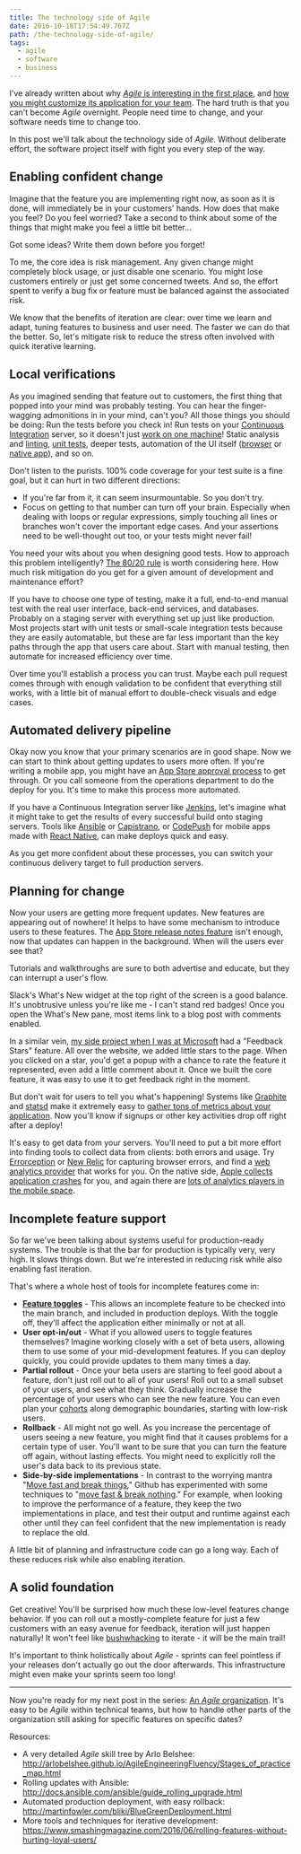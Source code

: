 ```yaml
---
title: The technology side of Agile
date: 2016-10-18T17:54:49.767Z
path: /the-technology-side-of-agile/
tags:
  - agile
  - software
  - business
---
```


I've already written about why [_Agile_ is interesting in the first place](/the-why-of-agile/), and [how you might customize its application for your team](/customizing-agile/). The hard truth is that you can't become _Agile_ overnight. People need time to change, and your software needs time to change too.

In this post we'll talk about the technology side of _Agile_. Without deliberate effort, the software project itself with fight you every step of the way.

<div class='fold'></div>

## Enabling confident change

Imagine that the feature you are implementing right now, as soon as it is done, will immediately be in your customers' hands. How does that make you feel? Do you feel worried? Take a second to think about some of the things that might make you feel a little bit better…

Got some ideas? Write them down before you forget!

To me, the core idea is risk management. Any given change might completely block usage, or just disable one scenario. You might lose customers entirely or just get some concerned tweets. And so, the effort spent to verify a bug fix or feature must be balanced against the associated risk.

We know that the benefits of iteration are clear: over time we learn and adapt, tuning features to business and user need. The faster we can do that the better. So, let's mitigate risk to reduce the stress often involved with quick iterative learning.

## Local verifications

As you imagined sending that feature out to customers, the first thing that popped into your mind was probably testing. You can hear the finger-wagging admonitions in in your mind, can't you? All those things you should be doing: Run the tests before you check in! Run tests on your [Continuous Integration](https://en.wikipedia.org/wiki/Continuous_integration) server, so it doesn't just [work on one machine](https://blog.codinghorror.com/the-works-on-my-machine-certification-program/)! Static analysis and [linting](http://eslint.org/), [unit tests](https://en.wikipedia.org/wiki/Unit_testing), deeper tests, automation of the UI itself ([browser](http://www.seleniumhq.org/) or [native app](http://appium.io/)), and so on.

Don't listen to the purists. 100% code coverage for your test suite is a fine goal, but it can hurt in two different directions:

* If you're far from it, it can seem insurmountable. So you don't try.
* Focus on getting to that number can turn off your brain. Especially when dealing with loops or regular expressions, simply touching all lines or branches won't cover the important edge cases. And your assertions need to be well-thought out too, or your tests might never fail!

You need your wits about you when designing good tests. How to approach this problem intelligently? [The 80/20 rule](https://en.wikipedia.org/wiki/Pareto_principle) is worth considering here. How much risk mitigation do you get for a given amount of development and maintenance effort?

If you have to choose one type of testing, make it a full, end-to-end manual test with the real user interface, back-end services, and databases. Probably on a staging server with everything set up just like production. Most projects start with unit tests or small-scale integration tests because they are easily automatable, but these are far less important than the key paths through the app that users care about. Start with manual testing, then automate for increased efficiency over time.

Over time you'll establish a process you can trust. Maybe each pull request comes through with enough validation to be confident that everything still works, with a little bit of manual effort to double-check visuals and edge cases.

## Automated delivery pipeline

Okay now you know that your primary scenarios are in good shape. Now we can start to think about getting updates to users more often. If you're writing a mobile app, you might have an [App Store approval process](https://developer.apple.com/app-store/review/) to get through. Or you call someone from the operations department to do the deploy for you. It's time to make this process more automated.

If you have a Continuous Integration server like [Jenkins](https://jenkins.io/), let's imagine what it might take to get the results of every successful build onto staging servers. Tools like [Ansible](https://www.ansible.com/) or [Capistrano](http://capistranorb.com/), or [CodePush](https://microsoft.github.io/code-push/) for mobile apps made with [React Native](https://facebook.github.io/react-native/), can make deploys quick and easy.

As you get more confident about these processes, you can switch your continuous delivery target to full production servers.

## Planning for change

Now your users are getting more frequent updates. New features are appearing out of nowhere! It helps to have some mechanism to introduce users to these features. The [App Store release notes feature](https://techcrunch.com/2015/09/04/app-release-notes-are-getting-stupid/) isn't enough, now that updates can happen in the background. When will the users ever see that?

Tutorials and walkthroughs are sure to both advertise and educate, but they can interrupt a user's flow.

Slack's What's New widget at the top right of the screen is a good balance. It's unobtrusive unless you're like me - I can't stand red badges! Once you open the What's New pane, most items link to a blog post with comments enabled.

In a similar vein, [my side project when I was at Microsoft](https://scottnonnenberg.com/work/#stark-raving-bits-2010-q-3-to-2011-q-2) had a "Feedback Stars" feature. All over the website, we added little stars to the page. When you clicked on a star, you'd get a popup with a chance to rate the feature it represented, even add a little comment about it. Once we built the core feature, it was easy to use it to get feedback right in the moment.

But don't wait for users to tell you what's happening! Systems like [Graphite](http://graphite.wikidot.com/) and [statsd](https://github.com/etsy/statsd) make it extremely easy to [gather tons of metrics about your application](https://www.youtube.com/watch?v=czes-oa0yik). Now you'll know if signups or other key activities drop off right after a deploy!

It's easy to get data from your servers. You'll need to put a bit more effort into finding tools to collect data from clients: both errors and usage. Try [Errorception](https://errorception.com/) or [New Relic](https://docs.newrelic.com/docs/browser/new-relic-browser/page-load-timing-resources/instrumentation-browser-monitoring) for capturing browser errors, and find a [web analytics provider](https://docs.google.com/spreadsheets/d/157m8cgJsHIRrk29NaQMgoYs0aTw5tD8zFg4ylqmzX38/edit#gid=0) that works for you. On the native side, [Apple collects application crashes](https://developer.apple.com/library/ios/documentation/IDEs/Conceptual/AppDistributionGuide/AnalyzingCrashReports/AnalyzingCrashReports.html) for you, and again there are [lots of analytics players in the mobile space](https://www.quora.com/What-are-the-best-mobile-analytics-tools-for-native-apps).

## Incomplete feature support

So far we've been talking about systems useful for production-ready systems. The trouble is that the bar for production is typically very, very high. It slows things down. But we're interested in reducing risk while also enabling fast iteration.

That's where a whole host of tools for incomplete features come in:

* **[Feature toggles](https://en.wikipedia.org/wiki/Feature_toggle)** - This allows an incomplete feature to be checked into the main branch, and included in production deploys. With the toggle off, they'll affect the application either minimally or not at all.
* **User opt-in/out** - What if you allowed users to toggle features themselves? Imagine working closely with a set of beta users, allowing them to use some of your mid-development features. If you can deploy quickly, you could provide updates to them many times a day.
* **Partial rollout** - Once your beta users are starting to feel good about a feature, don't just roll out to all of your users! Roll out to a small subset of your users, and see what they think. Gradually increase the percentage of your users who can see the new feature. You can even plan your [cohorts](https://en.wikipedia.org/wiki/Cohort_(statistics)) along demographic boundaries, starting with low-risk users.
* **Rollback** - All might not go well. As you increase the percentage of users seeing a new feature, you might find that it causes problems for a certain type of user. You'll want to be sure that you can turn the feature off again, without lasting effects. You might need to explicitly roll the user's data back to its previous state.
* **Side-by-side implementations** - In contrast to the worrying mantra "[Move fast and break things](https://xkcd.com/1428/)," Github has experimented with some techniques to "[move fast & break nothing](https://zachholman.com/talk/move-fast-break-nothing/)." For example, when looking to improve the performance of a feature, they keep the two implementations in place, and test their output and runtime against each other until they can feel confident that the new implementation is ready to replace the old.

A little bit of planning and infrastructure code can go a long way. Each of these reduces risk while also enabling iteration.

## A solid foundation

Get creative! You'll be surprised how much these low-level features change behavior. If you can roll out a mostly-complete feature for just a few customers with an easy avenue for feedback, iteration will just happen naturally! It won't feel like [bushwhacking](http://www.thefreedictionary.com/bushwhacking) to iterate - it will be the main trail!

It's important to think holistically about _Agile_ - sprints can feel pointless if your releases don't actually go out the door afterwards. This infrastructure might even make your sprints seem too long!

---

Now you're ready for my next post in the series: [An _Agile_ organization](/an-agile-organization/). It's easy to be _Agile_ within technical teams, but how to handle other parts of the organization still asking for specific features on specific dates?

Resources:

* A very detailed _Agile_ skill tree by Arlo Belshee: http://arlobelshee.github.io/AgileEngineeringFluency/Stages_of_practice_map.html
* Rolling updates with Ansible: http://docs.ansible.com/ansible/guide_rolling_upgrade.html
* Automated production deployment, with easy rollback: http://martinfowler.com/bliki/BlueGreenDeployment.html
* More tools and techniques for iterative development: https://www.smashingmagazine.com/2016/06/rolling-features-without-hurting-loyal-users/


